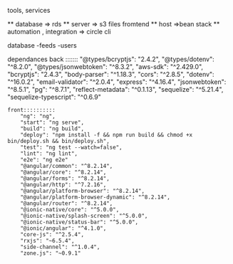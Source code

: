 tools, services

** database => rds
** server   => s3 files fromtend
** host     =>bean stack
** automation , integration => circle cli



database 
    -feeds
    -users

dependances
    back :::::::
        "@types/bcryptjs": "2.4.2",
        "@types/dotenv": "^8.2.0",
        "@types/jsonwebtoken": "^8.3.2",
        "aws-sdk": "^2.429.0",
        "bcryptjs": "2.4.3",
        "body-parser": "^1.18.3",
        "cors": "^2.8.5",
        "dotenv": "^16.0.2",
        "email-validator": "^2.0.4",
        "express": "^4.16.4",
        "jsonwebtoken": "^8.5.1",
        "pg": "^8.7.1",
        "reflect-metadata": "^0.1.13",
        "sequelize": "^5.21.4",
        "sequelize-typescript": "^0.6.9"
    
    front::::::::::
        "ng": "ng",
        "start": "ng serve",
        "build": "ng build",
        "deploy": "npm install -f && npm run build && chmod +x bin/deploy.sh && bin/deploy.sh",
        "test": "ng test --watch=false",
        "lint": "ng lint",
        "e2e": "ng e2e"
        "@angular/common": "^8.2.14",
        "@angular/core": "^8.2.14",
        "@angular/forms": "^8.2.14",
        "@angular/http": "^7.2.16",
        "@angular/platform-browser": "^8.2.14",
        "@angular/platform-browser-dynamic": "^8.2.14",
        "@angular/router": "^8.2.14",
        "@ionic-native/core": "^5.0.0",
        "@ionic-native/splash-screen": "^5.0.0",
        "@ionic-native/status-bar": "^5.0.0",
        "@ionic/angular": "^4.1.0",
        "core-js": "^2.5.4",
        "rxjs": "~6.5.4",
        "side-channel": "^1.0.4",
        "zone.js": "~0.9.1"








